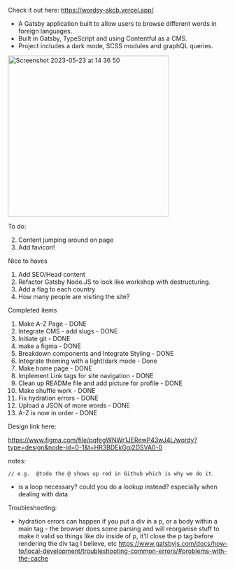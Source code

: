 Check it out here: https://wordsy-akcb.vercel.app/

- A Gatsby application built to allow users to browse different words in foreign languages.
- Built in Gatsby, TypeScript and using Contentful as a CMS.
- Project includes a dark mode, SCSS modules and graphQL queries.

<img width="368" alt="Screenshot 2023-05-23 at 14 36 50" src="https://github.com/singapaul/wordsy/assets/89204135/0d4716f1-00f3-469b-a023-7fd0f5756f48">

To do:

2. Content jumping around on page
3. Add favicon!

Nice to haves

1. Add SEO/Head content
2. Refactor Gatsby Node.JS to look like workshop with destructuring.
3. Add a flag to each country
4. How many people are visiting the site?

Completed items

1. Make A-Z Page - DONE
2. Integrate CMS - add slugs - DONE
3. Initiate git - DONE
4. make a figma - DONE
5. Breakdown components and Integrate Styling - DONE
6. Integrate theming with a light/dark mode - Done
7. Make home page - DONE
8. Implement Link tags for site navigation - DONE
9. Clean up READMe file and add picture for profile - DONE
10. Make shuffle work - DONE
11. Fix hydration errors - DONE
12. Upload a JSON of more words - DONE
13. A-Z is now in order - DONE

Design link here:

https://www.figma.com/file/pqfegWNWr1JERewP43wJ4L/wordy?type=design&node-id=0-1&t=HR3BDEkGgj2DSVA0-0

notes:

    // e.g.  @todo the @ shows up red in Github which is why we do it.

- is a loop necessary? could you do a lookup instead? especially when dealing with data.

Troubleshooting:

- hydration errors can happen if you put a div in a p, or a body within a main tag - the browser does some parsing and will reorganise stuff to make it valid so things like div inside of p, it'll close the p tag before rendering the div tag I believe, etc
  https://www.gatsbyjs.com/docs/how-to/local-development/troubleshooting-common-errors/#problems-with-the-cache
